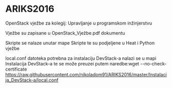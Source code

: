 # ARIKS2016

OpenStack vježbe za kolegij: Upravljanje u programskom inžinjerstvu

Vježbe su zapisane u OpenStack_Vježbe.pdf dokumentu

Skripte se nalaze unutar mape Skripte te su podjeljene u Heat i Python vježbe

local.conf datoteka potrebna za instalaciju DevStack-a nalazi se u mapi Instalacija DevStack-a te se može preuzei putem naredbe:wget --no-check-certificate https://raw.githubusercontent.com/nikoladom91/ARIKS2016/master/Instalacija_DevStack-a/local.conf